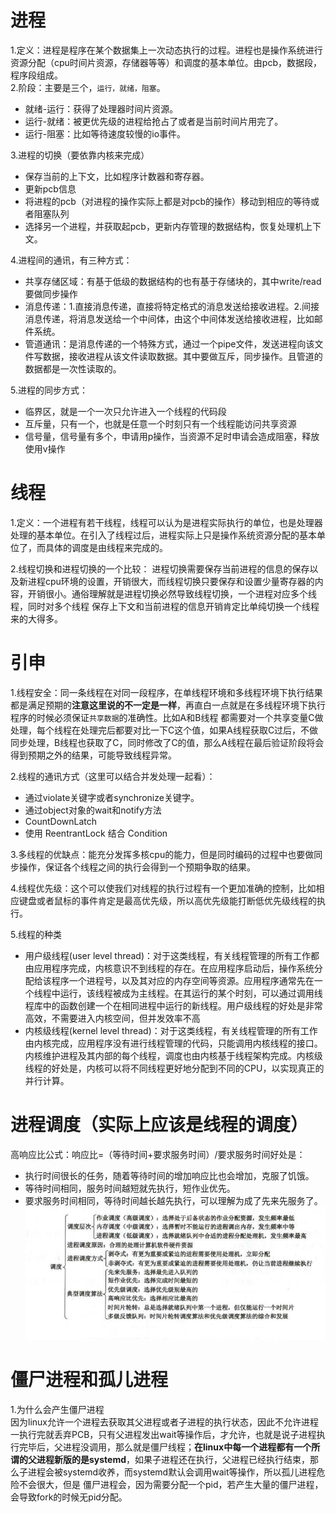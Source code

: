# 进程  
1.定义：进程是程序在某个数据集上一次动态执行的过程。进程也是操作系统进行资源分配（cpu时间片资源，存储器等等）和调度的基本单位。由pcb，数据段，程序段组成。  
2.阶段：主要是三个，`运行，就绪，阻塞`。
- 就绪-运行：获得了处理器时间片资源。
- 运行-就绪：被更优先级的进程给抢占了或者是当前时间片用完了。
- 运行-阻塞：比如等待速度较慢的io事件。  

3.进程的切换（要依靠内核来完成）  
- 保存当前的上下文，比如程序计数器和寄存器。
- 更新pcb信息
- 将进程的pcb（对进程的操作实际上都是对pcb的操作）移动到相应的等待或者阻塞队列
- 选择另一个进程，并获取起pcb，更新内存管理的数据结构，恢复处理机上下文。  

4.进程间的通讯，有三种方式：
- 共享存储区域：有基于低级的数据结构的也有基于存储块的，其中write/read要做同步操作
- 消息传递：1.直接消息传递，直接将特定格式的消息发送给接收进程。2.间接消息传递，将消息发送给一个中间体，由这个中间体发送给接收进程，比如邮件系统。
- 管道通讯：是消息传递的一个特殊方式，通过一个pipe文件，发送进程向该文件写数据，接收进程从该文件读取数据。其中要做互斥，同步操作。且管道的数据都是一次性读取的。  

5.进程的同步方式：
- 临界区，就是一个一次只允许进入一个线程的代码段
- 互斥量，只有一个，也就是任意一个时刻只有一个线程能访问共享资源
- 信号量，信号量有多个，申请用p操作，当资源不足时申请会造成阻塞，释放使用v操作

# 线程  
1.定义：一个进程有若干线程，线程可以认为是进程实际执行的单位，也是处理器处理的基本单位。在引入了线程过后，进程实际上只是操作系统资源分配的基本单位了，而具体的调度是由线程来完成的。  

2.线程切换和进程切换的一个比较：
进程切换需要保存当前进程的信息的保存以及新进程cpu环境的设置，开销很大，而线程切换只要保存和设置少量寄存器的内容，开销很小。通俗理解就是进程切换必然导致线程切换，一个进程对应多个线程，同时对多个线程
保存上下文和当前进程的信息开销肯定比单纯切换一个线程来的大得多。  


# 引申  
1.线程安全：同一条线程在对同一段程序，在单线程环境和多线程环境下执行结果都是满足预期的**注意这里说的不一定是一样**，再直白一点就是在多线程环境下执行程序的时候必须保证`共享数据`的准确性。比如A和B线程
都需要对一个共享变量C做处理，每个线程在处理完后都要对比一下C这个值，如果A线程获取C过后，不做同步处理，B线程也获取了C，同时修改了C的值，那么A线程在最后验证阶段将会得到预期之外的结果，可能导致线程异常。


2.线程的通讯方式（这里可以结合并发处理一起看）：
- 通过violate关键字或者synchronize关键字。
- 通过object对象的wait和notify方法
- CountDownLatch
- 使用 ReentrantLock 结合 Condition  

3.多线程的优缺点：能充分发挥多核cpu的能力，但是同时编码的过程中也要做同步操作，保证各个线程之间的执行会得到一个预期争取的结果。  

4.线程优先级：这个可以使我们对线程的执行过程有一个更加准确的控制，比如相应键盘或者鼠标的事件肯定是最高优先级，所以高优先级能打断低优先级线程的执行。  

5.线程的种类
- 用户级线程(user level thread)：对于这类线程，有关线程管理的所有工作都由应用程序完成，内核意识不到线程的存在。在应用程序启动后，操作系统分配给该程序一个进程号，以及其对应的内存空间等资源。应用程序通常先在一个线程中运行，该线程被成为主线程。在其运行的某个时刻，可以通过调用线程库中的函数创建一个在相同进程中运行的新线程。用户级线程的好处是非常高效，不需要进入内核空间，但并发效率不高
- 内核级线程(kernel level thread)：对于这类线程，有关线程管理的所有工作由内核完成，应用程序没有进行线程管理的代码，只能调用内核线程的接口。内核维护进程及其内部的每个线程，调度也由内核基于线程架构完成。内核级线程的好处是，内核可以将不同线程更好地分配到不同的CPU，以实现真正的并行计算。  

# 进程调度（实际上应该是线程的调度）  
高响应比公式：响应比=（等待时间+要求服务时间）/要求服务时间好处是：
- 执行时间很长的任务，随着等待时间的增加响应比也会增加，克服了饥饿。
- 等待时间相同，服务时间越短就先执行，短作业优先。
- 要求服务时间相同，等待时间越长越先执行，可以理解为成了先来先服务了。
![调度知识图谱](https://github.com/781303842/Mainstudy/blob/master/ALLIMG/%E7%BA%BF%E7%A8%8B%E8%B0%83%E5%BA%A6%E7%9F%A5%E8%AF%86%E6%80%BB%E7%BB%93.png)  

# 僵尸进程和孤儿进程  

1.为什么会产生僵尸进程  
因为linux允许一个进程去获取其父进程或者子进程的执行状态，因此不允许进程一执行完就丢弃PCB，只有父进程发出wait等操作后，才允许，也就是说子进程执行完毕后，父进程没调用，那么就是僵尸线程；**在linux中每一个进程都有一个所谓的父进程新版的是systemd**，如果子进程还在执行，父进程已经执行结束，那么子进程会被systemd收养，而systemd默认会调用wait等操作，所以孤儿进程危险不会很大，但是
僵尸进程会，因为需要分配一个pid，若产生大量的僵尸进程，会导致fork的时候无pid分配。


